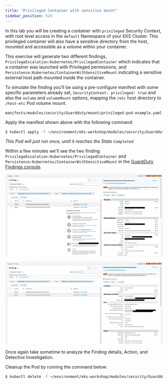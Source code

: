```yaml
---
title: "Privileged Container with sensitive mount"
sidebar_position: 524
---
```


In this lab you will be creating a container with `privileged` Security Context, with root level access in the `default` Namespace of your EKS Cluster. This privileged container will also have a sensitive directory from the host, mounted and accessible as a volume within your container.

This exercise will generate two different findings, `PrivilegeEscalation:Kubernetes/PrivilegedContainer` which indicates that a container was launched with Privileged permissions, and `Persistence:Kubernetes/ContainerWithSensitiveMount` indicating a sensitive external host path mounted inside the container.

To simulate the finding you'll be using a pre-configure manifest with some specific parameters already set, `SecurityContext: privileged: true` and also the `volume` and `volumeMount` options, mapping the `/etc` host directory to `/host-etc` Pod volume mount.

```file
manifests/modules/security/Guardduty/mount/privileged-pod-example.yaml
```

Apply the manifest shown above with the following command:

```bash
$ kubectl apply -f ~/environment/eks-workshop/modules/security/Guardduty/mount/privileged-pod-example.yaml
```

_This Pod will just run once, until it reaches the State `Completed`_

Within a few minutes we'll see the two finding `PrivilegeEscalation:Kubernetes/PrivilegedContainer` and `Persistence:Kubernetes/ContainerWithSensitiveMount` in the [GuardDuty Findings console](https://console.aws.amazon.com/guardduty/home#/findings).

![](assets/privileged-container.webp)

![](assets/sensitive-mount.webp)

Once again take sometime to analyze the Finding details, Action, and Detective Investigation.

Cleanup the Pod by running the command below:

```bash
$ kubectl delete -f ~/environment/eks-workshop/modules/security/Guardduty/mount/privileged-pod-example.yaml
```
